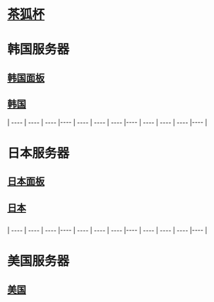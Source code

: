 # [茶狐杯](https://cupfox.app)

# 韩国服务器 
## [韩国面板](http://146.56.148.241:5700)                                      
## [韩国](https://cloud.oracle.com/?tenant=lhy455097908&provider=OracleIdentityCloudService&region=ap-seoul-1)  


####
####
|  ----  | ----   | ----  |----  |  ----  | ----   | ----  |----  |  ----  | ----   | ----  |----  |  
####
####


# 日本服务器
## [日本面板](http://150.230.56.115:5700)                                        
## [日本](https://cloud.oracle.com/?tenant=liuhongyue&provider=OracleIdentityCloudService&region=ap-osaka-1)  
##

|  ----  | ----   | ----  |----  |  ----  | ----   | ----  |----  |  ----  | ----   | ----  |----  |  
####
####


# 美国服务器
                                  
## [美国](https://cloud.oracle.com/?tenant=i91404461&provider=OracleIdentityCloudService&region=us-sanjose)  
##

```  



